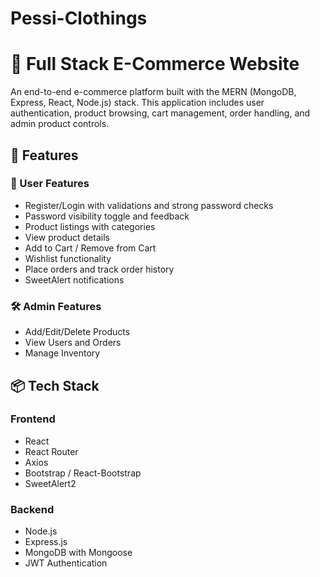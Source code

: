 # Pessi-Clothings
# 🛒 Full Stack E-Commerce Website

An end-to-end e-commerce platform built with the MERN (MongoDB, Express, React, Node.js) stack. This application includes user authentication, product browsing, cart management, order handling, and admin product controls.

## 🚀 Features

### 👥 User Features
- Register/Login with validations and strong password checks
- Password visibility toggle and feedback
- Product listings with categories
- View product details
- Add to Cart / Remove from Cart
- Wishlist functionality
- Place orders and track order history
- SweetAlert notifications

### 🛠 Admin Features
- Add/Edit/Delete Products
- View Users and Orders
- Manage Inventory

## 📦 Tech Stack

### Frontend
- React
- React Router
- Axios
- Bootstrap / React-Bootstrap
- SweetAlert2

### Backend
- Node.js
- Express.js
- MongoDB with Mongoose
- JWT Authentication
### 
